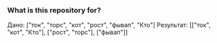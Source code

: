 ### What is this repository for? ###

Дано:      ["ток", "торс", "кот", "рост", "фывап", "Кто"]
Результат: [["ток", "кот", "Кто"], ["рост", "торс"], ["фывап"]]